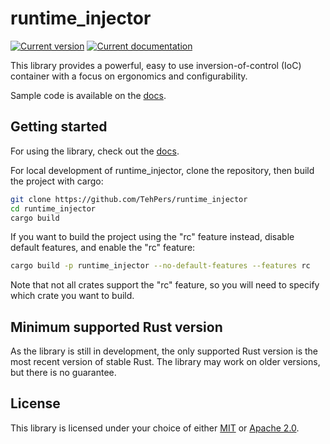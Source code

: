 # runtime_injector

[![Current version][crate-badge]][crates-io]
[![Current documentation][doc-badge]][docs]

This library provides a powerful, easy to use inversion-of-control (IoC) container with a focus on ergonomics and configurability.

Sample code is available on the [docs].

## Getting started

For using the library, check out the [docs].

For local development of runtime_injector, clone the repository, then build the project with cargo:

```bash
git clone https://github.com/TehPers/runtime_injector
cd runtime_injector
cargo build
```

If you want to build the project using the "rc" feature instead, disable default features, and enable the "rc" feature:

```bash
cargo build -p runtime_injector --no-default-features --features rc
```

Note that not all crates support the "rc" feature, so you will need to specify which crate you want to build.

## Minimum supported Rust version

As the library is still in development, the only supported Rust version is the most recent version of stable Rust. The library may work on older versions, but there is no guarantee.

## License

This library is licensed under your choice of either [MIT](./LICENSE-MIT) or [Apache 2.0](./LICENSE-APACHE).

[crate-badge]: https://img.shields.io/crates/v/runtime_injector?style=flat-square
[doc-badge]: https://img.shields.io/docsrs/runtime_injector?style=flat-square
[crates-io]: https://crates.io/crates/runtime_injector
[docs]: https://docs.rs/runtime_injector
